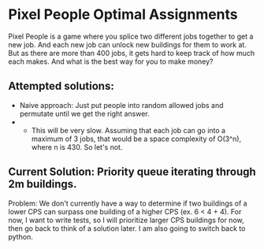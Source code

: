 # Pixel People Optimal Assignments

Pixel People is a game where you splice two different jobs together to get a new job. And each new job can unlock new buildings for them to work at. But as there are more than 400 jobs, it gets hard to keep track of how much each makes. And what is the best way for you to make money?

## Attempted solutions:
* Naive approach: Just put people into random allowed jobs and permutate until we get the right answer.
* * This will be very slow. Assuming that each job can go into a maximum of 3 jobs, that would be a space complexity of O(3^n), where n is 430. So let's not.

## Current Solution: Priority queue iterating through 2m buildings.
Problem: We don't currently have a way to determine if two buildings of a lower CPS can surpass one building of a higher CPS (ex. 6 < 4 + 4).
For now, I want to write tests, so I will prioritize larger CPS buildings for now, then go back to think of a solution later.
I am also going to switch back to python.